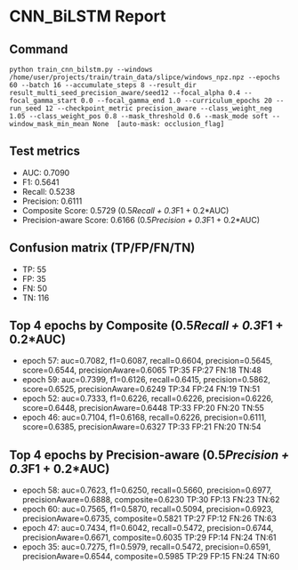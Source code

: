 # CNN_BiLSTM Report

## Command
```
python train_cnn_bilstm.py --windows /home/user/projects/train/train_data/slipce/windows_npz.npz --epochs 60 --batch 16 --accumulate_steps 8 --result_dir result_multi_seed_precision_aware/seed12 --focal_alpha 0.4 --focal_gamma_start 0.0 --focal_gamma_end 1.0 --curriculum_epochs 20 --run_seed 12 --checkpoint_metric precision_aware --class_weight_neg 1.05 --class_weight_pos 0.8 --mask_threshold 0.6 --mask_mode soft --window_mask_min_mean None  [auto-mask: occlusion_flag]
```

## Test metrics
- AUC: 0.7090
- F1: 0.5641
- Recall: 0.5238
- Precision: 0.6111
- Composite Score: 0.5729 (0.5*Recall + 0.3*F1 + 0.2*AUC)
- Precision-aware Score: 0.6166 (0.5*Precision + 0.3*F1 + 0.2*AUC)
## Confusion matrix (TP/FP/FN/TN)
- TP: 55
- FP: 35
- FN: 50
- TN: 116

## Top 4 epochs by Composite (0.5*Recall + 0.3*F1 + 0.2*AUC)
- epoch 57: auc=0.7082, f1=0.6087, recall=0.6604, precision=0.5645, score=0.6544, precisionAware=0.6065  TP:35 FP:27 FN:18 TN:48
- epoch 59: auc=0.7399, f1=0.6126, recall=0.6415, precision=0.5862, score=0.6525, precisionAware=0.6249  TP:34 FP:24 FN:19 TN:51
- epoch 52: auc=0.7333, f1=0.6226, recall=0.6226, precision=0.6226, score=0.6448, precisionAware=0.6448  TP:33 FP:20 FN:20 TN:55
- epoch 46: auc=0.7104, f1=0.6168, recall=0.6226, precision=0.6111, score=0.6385, precisionAware=0.6327  TP:33 FP:21 FN:20 TN:54

## Top 4 epochs by Precision-aware (0.5*Precision + 0.3*F1 + 0.2*AUC)
- epoch 58: auc=0.7623, f1=0.6250, recall=0.5660, precision=0.6977, precisionAware=0.6888, composite=0.6230  TP:30 FP:13 FN:23 TN:62
- epoch 60: auc=0.7565, f1=0.5870, recall=0.5094, precision=0.6923, precisionAware=0.6735, composite=0.5821  TP:27 FP:12 FN:26 TN:63
- epoch 47: auc=0.7434, f1=0.6042, recall=0.5472, precision=0.6744, precisionAware=0.6671, composite=0.6035  TP:29 FP:14 FN:24 TN:61
- epoch 35: auc=0.7275, f1=0.5979, recall=0.5472, precision=0.6591, precisionAware=0.6544, composite=0.5985  TP:29 FP:15 FN:24 TN:60
